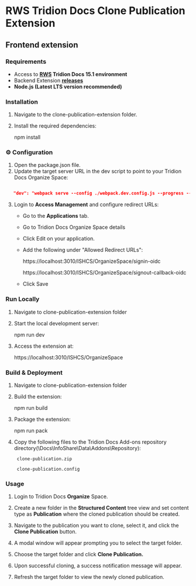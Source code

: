 # RWS Tridion Docs Clone Publication Extension

## Frontend extension

### Requirements

- Access to **[RWS](https://www.rws.com) Tridion Docs 15.1 environment** 
- Backend Extension **[releases](https://github.com/mshiva452/tridion-docs-extension-clonepublication?tab=readme-ov-file#backend-extension)**
- **Node.js (Latest LTS version recommended)**


### Installation

1. Navigate to the clone-publication-extension folder.
2. Install the required dependencies:
   
   npm install
  

### ⚙️ Configuration

1. Open the package.json file.
2. Update the target server URL in the dev script to point to your Tridion Docs Organize Space:

  ```json

     "dev": "webpack serve --config ./webpack.dev.config.js --progress --env target=https://domain.com manifest=../manifest.json config=../clone-publication.config",

  ```

3. Login to **Access Management** and configure redirect URLs:
   - Go to the **Applications** tab.
   - Go to Tridion Docs Organize Space details
   - Click Edit on your application.
   - Add the following under "Allowed Redirect URLs":
        
        https://localhost:3010/ISHCS/OrganizeSpace/signin-oidc

        https://localhost:3010/ISHCS/OrganizeSpace/signout-callback-oidc

   - Click Save


### Run Locally

1. Navigate to clone-publication-extension folder
   
2. Start the local development server:
  
    npm run dev

3. Access the extension at:
   
    https://localhost:3010/ISHCS/OrganizeSpace
    

### Build & Deployment

     
1. Navigate to clone-publication-extension folder
   
2. Build the extension:
   
    npm run build

3. Package the extension:
 
    npm run pack

4. Copy the following files to the Tridion Docs Add-ons repository directory(\Docs\InfoShare\Data\Addons\Repository):
   
        clone-publication.zip

        clone-publication.config
	

### Usage

1. Login to Tridion Docs **Organize** Space.
   
2. Create a new folder in the **Structured Content** tree view and set content type as **Publication** where the cloned publication should be created.
   
3. Navigate to the publication you want to clone, select it, and click the **Clone Publication** button.
   
4. A modal window will appear prompting you to select the target folder.
   
5. Choose the target folder and click **Clone Publication.**
   
6. Upon successful cloning, a success notification message will appear.
   
7. Refresh the target folder to view the newly cloned publication.